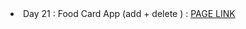 <li> Day 21 : Food Card App (add + delete <!--+ edit function-->) : <a href="https://pranav580.github.io/DevsNest-Frontend/Devsnest_THA/React/Day%2021/cal_tracker/build/index.html">PAGE LINK</a></li>